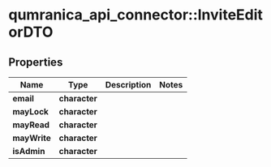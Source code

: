 # qumranica_api_connector::InviteEditorDTO

## Properties
Name | Type | Description | Notes
------------ | ------------- | ------------- | -------------
**email** | **character** |  | 
**mayLock** | **character** |  | 
**mayRead** | **character** |  | 
**mayWrite** | **character** |  | 
**isAdmin** | **character** |  | 


